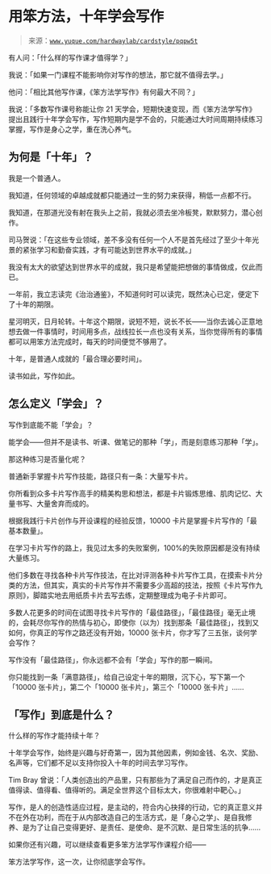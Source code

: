 # 用笨方法，十年学会写作

> 来源：[`www.yuque.com/hardwaylab/cardstyle/pqpw5t`](https://www.yuque.com/hardwaylab/cardstyle/pqpw5t)



有人问：「什么样的写作课才值得学？」 

我说：「如果一门课程不能影响你对写作的想法，那它就不值得去学。」 

他问：「相比其他写作课，《笨方法学写作》有何最大不同？」 

我说：「多数写作课号称能让你 21 天学会，短期快速变现，而《笨方法学写作》提出且践行十年学会写作，写作短期内是学不会的，只能通过大时间周期持续练习掌握，写作是身心之学，重在洗心养气。 

## 为何是「十年」？

 

我是一个普通人。 

我知道，任何领域的卓越成就都只能通过一生的努力来获得，稍低一点都不行。 

我知道，在那道光没有射在我头上之前，我就必须去坐冷板凳，默默努力，潜心创作。 

司马贺说：「在这些专业领域，差不多没有任何一个人不是首先经过了至少十年光景的紧张学习和勤奋实践，才有可能达到世界水平的成就。」 

我没有太大的欲望达到世界水平的成就，我只是希望能把想做的事情做成，仅此而已。 

一年前，我立志读完《治治通鉴》，不知道何时可以读完，既然决心已定，便定下了十年的期限。 

星河明灭，日月轮转。十年这个期限，说短不短，说长不长——当你去诚心正意地想去做一件事情时，时间用多点，战线拉长一点也没有关系，当你觉得所有的事情都可以用笨方法完成时，每天的时间便觉不够用了。 

十年，是普通人成就的「最合理必要时间」。 

读书如此，写作如此。 

## 怎么定义「学会」？

 

写作到底能不能「学会」？ 

能学会——但并不是读书、听课、做笔记的那种「学」，而是刻意练习那种「学」。 

那这种练习是否量化呢？ 

普通新手掌握卡片写作技能，路径只有一条：大量写卡片。 

你所看到众多卡片写作高手的精美构思和想法，都是卡片锻炼思维、肌肉记忆、大量书写、大量舍弃而成的。 

根据我践行卡片创作与开设课程的经验反馈，10000 卡片是掌握卡片写作的「最基本数量」。 

在学习卡片写作的路上，我见过太多的失败案例，100%的失败原因都是没有持续大量练习。 

他们多数在寻找各种卡片写作技法，在比对评测各种卡片写作工具，在摸索卡片分类的方法，但其实，真实的卡片写作并不需要多少高超的技法，按照《卡片写作九原则》，脚踏实地去用纸质卡片去写去练，定期整理成为电子卡片即可。 

多数人花更多的时间在试图寻找卡片写作的「最佳路径」，「最佳路径」毫无止境的，会耗尽你写作的热情与初心，即使你（以为）找到那条「最佳路径」，找到又如何，你真正的写作之路还没有开始，10000 张卡片，你才写了三五张，谈何学会写作？ 

写作没有「最佳路径」，你永远都不会有「学会」写作的那一瞬间。 

你只能找到一条「满意路径」，给自己设定十年的期限，沉下心，写下第一个「10000 张卡片」，第二个「10000 张卡片」，第三个「10000 张卡片」…… 

## 「写作」到底是什么？

 

什么样的写作才能持续十年？ 

十年学会写作，始终是兴趣与好奇第一，因为其他因素，例如金钱、名次、奖励、名声等，它们都不足以支持你投入十年的时间去学习写作。 

Tim Bray 曾说：「人类创造出的产品里，只有那些为了满足自己而作的，才是真正值得读、值得看、值得听的。满足全世界这个目标太大，你很难射中靶心。」 

写作，是人的创造性适应过程，是主动的，符合内心抉择的行动，它的真正意义并不在外在功利，而在于从内部改造自己的生活方式，是「身心之学」、是自我修养、是为了让自己变得更好、是责任、是使命、是不沉默、是日常生活的抗争…… 

如果你还有兴趣，可以继续查看更多笨方法学写作课程介绍—— 

笨方法学写作，这一次，让你彻底学会写作。